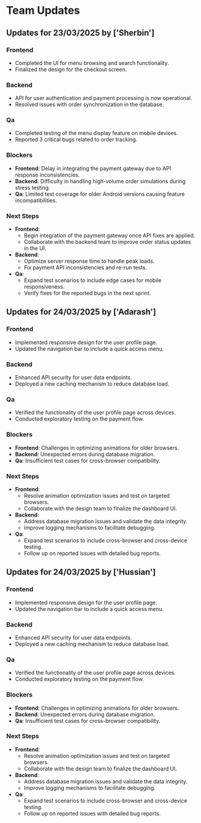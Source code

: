 # Team Updates

## Updates for 23/03/2025 by ['Sherbin']

### Frontend
- Completed the UI for menu browsing and search functionality.
- Finalized the design for the checkout screen.

### Backend
- API for user authentication and payment processing is now operational.
- Resolved issues with order synchronization in the database.

### Qa
- Completed testing of the menu display feature on mobile devices.
- Reported 3 critical bugs related to order tracking.

### Blockers
- **Frontend**: Delay in integrating the payment gateway due to API response inconsistencies.
- **Backend**: Difficulty in handling high-volume order simulations during stress testing.
- **Qa**: Limited test coverage for older Android versions causing feature incompatibilities.

### Next Steps
- **Frontend**:
  - Begin integration of the payment gateway once API fixes are applied.
  - Collaborate with the backend team to improve order status updates in the UI.
- **Backend**:
  - Optimize server response time to handle peak loads.
  - Fix payment API inconsistencies and re-run tests.
- **Qa**:
  - Expand test scenarios to include edge cases for mobile responsiveness.
  - Verify fixes for the reported bugs in the next sprint.

## Updates for 24/03/2025 by ['Adarash']

### Frontend
- Implemented responsive design for the user profile page.
- Updated the navigation bar to include a quick access menu.

### Backend
- Enhanced API security for user data endpoints.
- Deployed a new caching mechanism to reduce database load.

### Qa
- Verified the functionality of the user profile page across devices.
- Conducted exploratory testing on the payment flow.

### Blockers
- **Frontend**: Challenges in optimizing animations for older browsers.
- **Backend**: Unexpected errors during database migration.
- **Qa**: Insufficient test cases for cross-browser compatibility.

### Next Steps
- **Frontend**:
  - Resolve animation optimization issues and test on targeted browsers.
  - Collaborate with the design team to finalize the dashboard UI.
- **Backend**:
  - Address database migration issues and validate the data integrity.
  - Improve logging mechanisms to facilitate debugging.
- **Qa**:
  - Expand test scenarios to include cross-browser and cross-device testing.
  - Follow up on reported issues with detailed bug reports.

## Updates for 24/03/2025 by ['Hussian']

### Frontend
- Implemented responsive design for the user profile page.
- Updated the navigation bar to include a quick access menu.

### Backend
- Enhanced API security for user data endpoints.
- Deployed a new caching mechanism to reduce database load.

### Qa
- Verified the functionality of the user profile page across devices.
- Conducted exploratory testing on the payment flow.

### Blockers
- **Frontend**: Challenges in optimizing animations for older browsers.
- **Backend**: Unexpected errors during database migration.
- **Qa**: Insufficient test cases for cross-browser compatibility.

### Next Steps
- **Frontend**:
  - Resolve animation optimization issues and test on targeted browsers.
  - Collaborate with the design team to finalize the dashboard UI.
- **Backend**:
  - Address database migration issues and validate the data integrity.
  - Improve logging mechanisms to facilitate debugging.
- **Qa**:
  - Expand test scenarios to include cross-browser and cross-device testing.
  - Follow up on reported issues with detailed bug reports.

